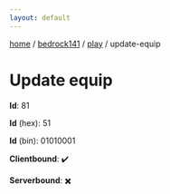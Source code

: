 ```yaml
---
layout: default
---
```


[home](/)  /  [bedrock141](/protocol/bedrock141)  /  [play](/protocol/bedrock141/play)  /  update-equip

# Update equip

**Id**: 81

**Id** (hex): 51

**Id** (bin): 01010001

**Clientbound**: ✔️

**Serverbound**: ✖️

